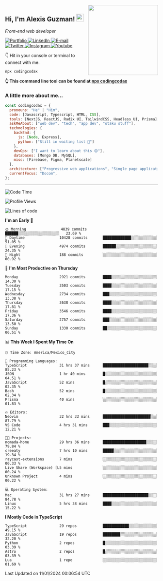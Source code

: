 <img align='right' src="https://media.giphy.com/media/M9gbBd9nbDrOTu1Mqx/giphy.gif" width="230">
<h2>Hi, I'm Alexis Guzman! <img src="https://media.giphy.com/media/hvRJCLFzcasrR4ia7z/giphy.gif" width="25px"></h2>
<p><em>Front-end web developer</em></p>

<p>
  <a href='https://www.codingcodax.dev' target='_blank'>
    <img alt='Portfolio' src='https://img.shields.io/badge/Portfolio-black?logo=vercel&style=flat-square'>
  </a>
  <a href='https://linkedin.com/in/codingcodax' target='_blank'>
    <img alt='LinkedIn' src='https://img.shields.io/badge/LinkedIn-black?logo=LinkedIn&style=flat-square'>
  </a>
  <a href='mailto:codingcodax@gmail.com' target='_blank'>
    <img alt='E-mail' src='https://img.shields.io/badge/Email-black?logo=Gmail&style=flat-square'>
  </a>
  <a href='https://twitter.com/codingcodax' target='_blank'>
    <img alt='Twitter' src='https://img.shields.io/badge/Twitter-black?logo=Twitter&style=flat-square'>
  </a>
  <a href='https://www.instagram.com/codingcodax' target='_blank'>
    <img alt='Instagram' src='https://img.shields.io/badge/Instagram-black?logo=Instagram&style=flat-square'>
  </a>
  <a href='https://www.youtube.com/@codingcodax' target='_blank'>
    <img alt='Youtube' src='https://img.shields.io/badge/YouTube-black?logo=Youtube&style=flat-square'>
  </a>
</p>

👇 Hit in your console or terminal to connect with me.

```bash
npx codingcodax
```
**👆 This command line tool can be found at [npx codingcodax](https://github.com/codingcodax/npx-codingcodax)**

<h3>A little more about me...</h3>

```javascript
const codingcodax = {
  pronouns: "He" | "Him",
  code: [Javascript, Typescript, HTML, CSS],
  tools: [NextJS, ReactJS, Radix UI, TailwindCSS, Headless UI, Prisma],
  askMeAbout: ["web dev", "tech", "app dev", "otaku stuff"],
  technologies: {
    backEnd: {
      js: [Node, Express],
      python: ["Still in waiting list 🥲"]
    },
    devOps: ["I want to learn about this 😊"],
    databases: [Mongo DB, MySQL],
    misc: [Firebase, Figma, Planetscale]
  },
  architecture: ["Progressive web applications", "Single page applications"],
  currentFocus: "Docom",
};
```

---

<!--START_SECTION:waka-->
![Code Time](http://img.shields.io/badge/Code%20Time-2%2C106%20hrs%2042%20mins-blue)

![Profile Views](http://img.shields.io/badge/Profile%20Views-1-blue)

![Lines of code](https://img.shields.io/badge/From%20Hello%20World%20I%27ve%20Written-9.3%20million%20lines%20of%20code-blue)

**I'm an Early 🐤** 

```text
🌞 Morning                4839 commits        ██████░░░░░░░░░░░░░░░░░░░   23.69 % 
🌆 Daytime                10428 commits       █████████████░░░░░░░░░░░░   51.05 % 
🌃 Evening                4974 commits        ██████░░░░░░░░░░░░░░░░░░░   24.35 % 
🌙 Night                  188 commits         ░░░░░░░░░░░░░░░░░░░░░░░░░   00.92 % 
```
📅 **I'm Most Productive on Thursday** 

```text
Monday                   2921 commits        ████░░░░░░░░░░░░░░░░░░░░░   14.30 % 
Tuesday                  3503 commits        ████░░░░░░░░░░░░░░░░░░░░░   17.15 % 
Wednesday                2734 commits        ███░░░░░░░░░░░░░░░░░░░░░░   13.38 % 
Thursday                 3638 commits        ████░░░░░░░░░░░░░░░░░░░░░   17.81 % 
Friday                   3546 commits        ████░░░░░░░░░░░░░░░░░░░░░   17.36 % 
Saturday                 2757 commits        ███░░░░░░░░░░░░░░░░░░░░░░   13.50 % 
Sunday                   1330 commits        ██░░░░░░░░░░░░░░░░░░░░░░░   06.51 % 
```


📊 **This Week I Spent My Time On** 

```text
🕑︎ Time Zone: America/Mexico_City

💬 Programming Languages: 
TypeScript               31 hrs 37 mins      █████████████████████░░░░   85.23 % 
JSON                     1 hr 40 mins        █░░░░░░░░░░░░░░░░░░░░░░░░   04.51 % 
JavaScript               52 mins             █░░░░░░░░░░░░░░░░░░░░░░░░   02.35 % 
Bash                     52 mins             █░░░░░░░░░░░░░░░░░░░░░░░░   02.34 % 
Prisma                   40 mins             ░░░░░░░░░░░░░░░░░░░░░░░░░   01.83 % 

🔥 Editors: 
Neovim                   32 hrs 33 mins      ██████████████████████░░░   87.79 % 
VS Code                  4 hrs 31 mins       ███░░░░░░░░░░░░░░░░░░░░░░   12.21 % 

🐱‍💻 Projects: 
nomada-home              29 hrs 36 mins      ████████████████████░░░░░   79.84 % 
creeaty                  7 hrs 10 mins       █████░░░░░░░░░░░░░░░░░░░░   19.34 % 
raycast-extensions       7 mins              ░░░░░░░░░░░░░░░░░░░░░░░░░   00.33 % 
Live Share (Workspace) [L5 mins              ░░░░░░░░░░░░░░░░░░░░░░░░░   00.24 % 
Unknown Project          4 mins              ░░░░░░░░░░░░░░░░░░░░░░░░░   00.22 % 

💻 Operating System: 
Mac                      31 hrs 27 mins      █████████████████████░░░░   84.78 % 
Linux                    5 hrs 38 mins       ████░░░░░░░░░░░░░░░░░░░░░   15.22 % 
```

**I Mostly Code in TypeScript** 

```text
TypeScript               29 repos            ████████████░░░░░░░░░░░░░   49.15 % 
JavaScript               19 repos            ████████░░░░░░░░░░░░░░░░░   32.20 % 
Python                   2 repos             █░░░░░░░░░░░░░░░░░░░░░░░░   03.39 % 
Astro                    2 repos             █░░░░░░░░░░░░░░░░░░░░░░░░   03.39 % 
Lua                      1 repo              ░░░░░░░░░░░░░░░░░░░░░░░░░   01.69 % 
```




 Last Updated on 11/01/2024 00:06:54 UTC
<!--END_SECTION:waka-->
